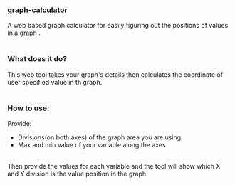 ### graph-calculator
A web based graph calculator for easily figuring out the positions of values in a graph .
<br>
<br>
### What does it do?
This web tool takes your graph's details then calculates the coordinate of user specified value in th graph.
<br>
<br>
### How to use:
Provide: 
<br>
- Divisions(on both axes) of the graph area you are using
- Max and min value of your variable along the axes
<br>
Then provide the values for each variable and the tool will show which X and Y division is the value position in the graph.
